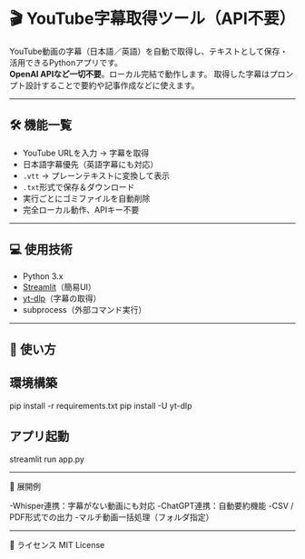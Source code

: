 # 🎬 YouTube字幕取得ツール（API不要）

YouTube動画の字幕（日本語／英語）を自動で取得し、テキストとして保存・活用できるPythonアプリです。  
**OpenAI APIなど一切不要**。ローカル完結で動作します。
取得した字幕はプロンプト設計することで要約や記事作成などに使えます。

---

## 🛠 機能一覧

- YouTube URLを入力 → 字幕を取得
- 日本語字幕優先（英語字幕にも対応）
- `.vtt` → プレーンテキストに変換して表示
- `.txt`形式で保存＆ダウンロード
- 実行ごとにゴミファイルを自動削除
- 完全ローカル動作、APIキー不要

---

## 💻 使用技術

- Python 3.x
- [Streamlit](https://streamlit.io/)（簡易UI）
- [yt-dlp](https://github.com/yt-dlp/yt-dlp)（字幕の取得）
- subprocess（外部コマンド実行）

---

## 🚀 使い方

## 環境構築

pip install -r requirements.txt
pip install -U yt-dlp

## アプリ起動
streamlit run app.py

---

🔮 展開例

-Whisper連携：字幕がない動画にも対応
-ChatGPT連携：自動要約機能
-CSV / PDF形式での出力
-マルチ動画一括処理（フォルダ指定）

---

📝 ライセンス
MIT License
